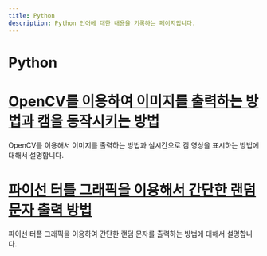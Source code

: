 ```yaml
---
title: Python
description: Python 언어에 대한 내용을 기록하는 페이지입니다.
---
```



Python
===






[OpenCV를 이용하여 이미지를 출력하는 방법과 캠을 동작시키는 방법](001.html 'OpenCV를 이용해서 이미지를 출력하는 방법과 실시간으로 캠 영상을 표시하는 방법에 대해서 설명합니다.  ')
===


OpenCV를 이용해서 이미지를 출력하는 방법과 실시간으로 캠 영상을 표시하는 방법에 대해서 설명합니다.  


[파이선 터틀 그래픽을 이용해서 간단한 랜덤 문자 출력 방법](002.html '파이선 터플 그래픽을 이용하여 간단한 랜덤 문자를 출력하는 방법에 대해서 설명합니다.')
===


파이선 터플 그래픽을 이용하여 간단한 랜덤 문자를 출력하는 방법에 대해서 설명합니다.
